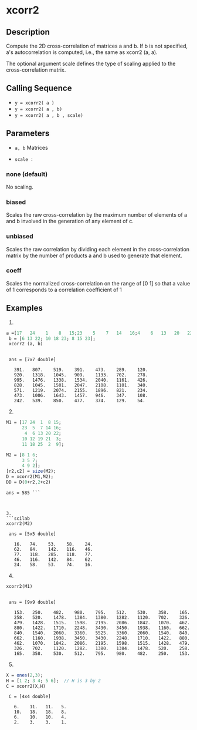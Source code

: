 # xcorr2
## Description
Compute the 2D cross-correlation of matrices a and b.
If b is not specified, a's autocorrelation is computed, i.e., the same as xcorr2 (a, a).

The optional argument scale defines the type of scaling applied to the cross-correlation matrix.
## Calling Sequence

- `y = xcorr2( a )`
- ` y = xcorr2( a , b) `
-  ` y = xcorr2( a , b , scale) `
## Parameters

- `a, b`
  Matrices

- `scale : `
  
<h3> none (default)  </h3>
<div>  No scaling. </div>

<h3> biased </h3>
<div>
  Scales the raw cross-correlation by the maximum number of elements of a and b involved in the generation of any element of c.
</div>


<h3>unbiased </h3>
<div>
  Scales the raw correlation by dividing each element in the cross-correlation matrix by the number of products a and b used to generate that element.
</div>


<h3>coeff</h3>
<div>
  Scales the normalized cross-correlation on the range of [0 1] so that a value of 1 corresponds to a correlation coefficient of 1
</div>

## Examples
1. 
```scilab
a =[17   24    1    8   15;23    5    7   14   16;4    6   13   20   22;10   12   19   21    3;11   18   25    2    9 ];
 b = [6 13 22; 10 18 23; 8 15 23];
 xcorr2 (a, b)
 ```
```output

 ans = [7x7 double]

   391.   807.    519.    391.    473.    289.    120.
   920.   1318.   1045.   909.    1133.   702.    278.
   995.   1476.   1338.   1534.   2040.   1161.   426.
   828.   1045.   1501.   2047.   2108.   1101.   340.
   571.   1219.   2074.   2155.   1896.   821.    234.
   473.   1006.   1643.   1457.   946.    347.    108.
   242.   539.    850.    477.    374.    129.    54. 
```


2. 
```scilab
M1 = [17 24  1  8 15;
      23  5  7 14 16;
       4  6 13 20 22;
      10 12 19 21  3;
      11 18 25  2  9];

M2 = [8 1 6;
      3 5 7;
      4 9 2];
[r2,c2] = size(M2);
D = xcorr2(M1,M2);
DD = D(0+r2,2+c2)
```
```output
ans = 585 ```



3.
```scilab
xcorr2(M2)

```
```output
 ans = [5x5 double]

   16.   74.    53.    58.    24.
   62.   84.    142.   116.   46.
   77.   118.   285.   118.   77.
   46.   116.   142.   84.    62.
   24.   58.    53.    74.    16.

```

4.
```scilab
xcorr2(M1)
```
```output

 ans = [9x9 double]

   153.   250.    482.    980.    795.    512.    530.    358.    165.
   258.   520.    1478.   1384.   1380.   1282.   1120.   702.    326.
   479.   1428.   1515.   1598.   2195.   2086.   1842.   1070.   462.
   880.   1422.   1710.   2248.   3430.   3450.   1938.   1160.   662.
   840.   1540.   2060.   3360.   5525.   3360.   2060.   1540.   840.
   662.   1160.   1938.   3450.   3430.   2248.   1710.   1422.   880.
   462.   1070.   1842.   2086.   2195.   1598.   1515.   1428.   479.
   326.   702.    1120.   1282.   1380.   1384.   1478.   520.    258.
   165.   358.    530.    512.    795.    980.    482.    250.    153.
```

5.
```scilab
X = ones(2,3);
H = [1 2; 3 4; 5 6];  // H is 3 by 2
C = xcorr2(X,H)

```
```output
 C = [4x4 double]

   6.    11.   11.   5.
   10.   18.   18.   8.
   6.    10.   10.   4.
   2.    3.    3.    1.
```
